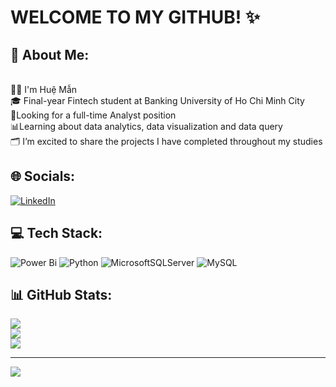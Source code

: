 # WELCOME TO MY GITHUB!  ✨<br> 

## 💫 About Me:
<br>👩‍🦰 I'm Huệ Mẫn<br>🎓 Final-year Fintech student at Banking University of Ho Chi Minh City <br>💼Looking for a full-time Analyst position <br>📊Learning about data analytics, data visualization and data query<br>🗂️ I’m excited to share the projects I have completed throughout my studies<br>


## 🌐 Socials:
[![LinkedIn](https://img.shields.io/badge/LinkedIn-%230077B5.svg?logo=linkedin&logoColor=white)](https://linkedin.com/in/www.linkedin.com/in/huemandam) 

## 💻 Tech Stack:
![Power Bi](https://img.shields.io/badge/power_bi-F2C811?style=for-the-badge&logo=powerbi&logoColor=black) ![Python](https://img.shields.io/badge/python-3670A0?style=for-the-badge&logo=python&logoColor=ffdd54) ![MicrosoftSQLServer](https://img.shields.io/badge/Microsoft%20SQL%20Server-CC2927?style=for-the-badge&logo=microsoft%20sql%20server&logoColor=white) ![MySQL](https://img.shields.io/badge/mysql-4479A1.svg?style=for-the-badge&logo=mysql&logoColor=white)

## 📊 GitHub Stats:
![](https://github-readme-stats.vercel.app/api?username=hman1812&theme=one_dark_pro&hide_border=false&include_all_commits=false&count_private=false)<br/>
![](https://nirzak-streak-stats.vercel.app/?user=hman1812&theme=one_dark_pro&hide_border=false)<br/>
![](https://github-readme-stats.vercel.app/api/top-langs/?username=hman1812&theme=one_dark_pro&hide_border=false&include_all_commits=false&count_private=false&layout=compact)

---
[![](https://visitcount.itsvg.in/api?id=hman1812&icon=0&color=0)](https://visitcount.itsvg.in)

<!-- Proudly created with GPRM ( https://gprm.itsvg.in ) -->

